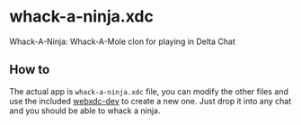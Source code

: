 # whack-a-ninja.xdc

Whack-A-Ninja: Whack-A-Mole clon for playing in Delta Chat

## How to

The actual app is `whack-a-ninja.xdc` file, you can modify the other files and use the included [webxdc-dev](https://github.com/deltachat/webxdc-dev) to create a new one.
Just drop it into any chat and you should be able to whack a ninja.
